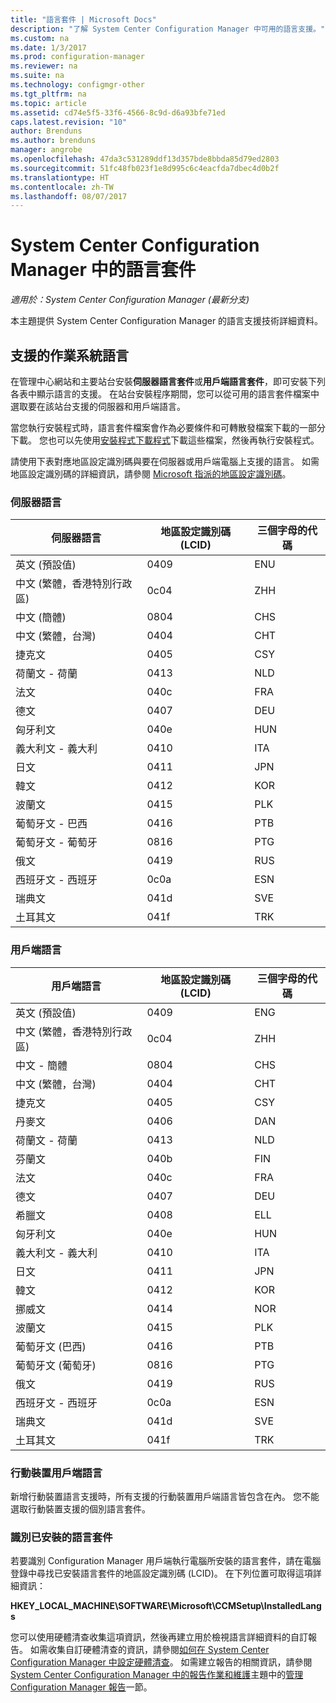 ```yaml
---
title: "語言套件 | Microsoft Docs"
description: "了解 System Center Configuration Manager 中可用的語言支援。"
ms.custom: na
ms.date: 1/3/2017
ms.prod: configuration-manager
ms.reviewer: na
ms.suite: na
ms.technology: configmgr-other
ms.tgt_pltfrm: na
ms.topic: article
ms.assetid: cd74e5f5-33f6-4566-8c9d-d6a93bfe71ed
caps.latest.revision: "10"
author: Brenduns
ms.author: brenduns
manager: angrobe
ms.openlocfilehash: 47da3c531289ddf13d357bde8bbda85d79ed2803
ms.sourcegitcommit: 51fc48fb023f1e8d995c6c4eacfda7dbec4d0b2f
ms.translationtype: HT
ms.contentlocale: zh-TW
ms.lasthandoff: 08/07/2017
---
```

# <a name="language-packs-in-system-center-configuration-manager"></a>System Center Configuration Manager 中的語言套件

*適用於：System Center Configuration Manager (最新分支)*

本主題提供 System Center Configuration Manager 的語言支援技術詳細資料。  

## <a name="BKMK_SupLanguagePacks"></a> 支援的作業系統語言  
 在管理中心網站和主要站台安裝**伺服器語言套件**或**用戶端語言套件**，即可安裝下列各表中顯示語言的支援。 在站台安裝程序期間，您可以從可用的語言套件檔案中選取要在該站台支援的伺服器和用戶端語言。

 當您執行安裝程式時，語言套件檔案會作為必要條件和可轉散發檔案下載的一部分下載。 您也可以先使用[安裝程式下載程式](setup-downloader.md)下載這些檔案，然後再執行安裝程式。   

 請使用下表對應地區設定識別碼與要在伺服器或用戶端電腦上支援的語言。 如需地區設定識別碼的詳細資訊，請參閱 [Microsoft 指派的地區設定識別碼](http://go.microsoft.com/fwlink/p/?LinkId=252609)。  

### <a name="server-languages"></a>伺服器語言  

|伺服器語言|地區設定識別碼 (LCID)|三個字母的代碼|  
|---------------------|------------------------|-----------------------|  
|英文 (預設值)|0409|ENU|  
|中文 (繁體，香港特別行政區)|0c04|ZHH|  
|中文 (簡體)|0804|CHS|  
|中文 (繁體，台灣)|0404|CHT|  
|捷克文|0405|CSY|  
|荷蘭文 - 荷蘭|0413|NLD|  
|法文|040c|FRA|  
|德文|0407|DEU|  
|匈牙利文|040e|HUN|  
|義大利文 - 義大利|0410|ITA|  
|日文|0411|JPN|  
|韓文|0412|KOR|  
|波蘭文|0415|PLK|  
|葡萄牙文 - 巴西|0416|PTB|  
|葡萄牙文 - 葡萄牙|0816|PTG|  
|俄文|0419|RUS|  
|西班牙文 - 西班牙|0c0a|ESN|  
|瑞典文|041d|SVE|  
|土耳其文|041f|TRK|  

### <a name="client-languages"></a>用戶端語言  

|用戶端語言|地區設定識別碼 (LCID)|三個字母的代碼|  
|---------------------|------------------------|-----------------------|  
|英文 (預設值)|0409|ENG|  
|中文 (繁體，香港特別行政區)|0c04|ZHH|  
|中文 - 簡體|0804|CHS|  
|中文 (繁體，台灣)|0404|CHT|  
|捷克文|0405|CSY|  
|丹麥文|0406|DAN|  
|荷蘭文 - 荷蘭|0413|NLD|  
|芬蘭文|040b|FIN|  
|法文|040c|FRA|  
|德文|0407|DEU|  
|希臘文|0408|ELL|  
|匈牙利文|040e|HUN|  
|義大利文 - 義大利|0410|ITA|  
|日文|0411|JPN|  
|韓文|0412|KOR|  
|挪威文|0414|NOR|  
|波蘭文|0415|PLK|  
|葡萄牙文 (巴西)|0416|PTB|  
|葡萄牙文 (葡萄牙)|0816|PTG|  
|俄文|0419|RUS|  
|西班牙文 - 西班牙|0c0a|ESN|  
|瑞典文|041d|SVE|  
|土耳其文|041f|TRK|  

### <a name="mobile-device-client-languages"></a>行動裝置用戶端語言  
 新增行動裝置語言支援時，所有支援的行動裝置用戶端語言皆包含在內。 您不能選取行動裝置支援的個別語言套件。  

### <a name="identify-installed-language-packs"></a>識別已安裝的語言套件  
若要識別 Configuration Manager 用戶端執行電腦所安裝的語言套件，請在電腦登錄中尋找已安裝語言套件的地區設定識別碼 (LCID)。 在下列位置可取得這項詳細資訊：

 **HKEY_LOCAL_MACHINE\SOFTWARE\Microsoft\CCMSetup\InstalledLangs**  

您可以使用硬體清查收集這項資訊，然後再建立用於檢視語言詳細資料的自訂報告。 如需收集自訂硬體清查的資訊，請參閱[如何在 System Center Configuration Manager 中設定硬體清查](../../../../core/clients/manage/inventory/configure-hardware-inventory.md)。 如需建立報告的相關資訊，請參閱 [System Center Configuration Manager 中的報告作業和維護](../../../../core/servers/manage/operations-and-maintenance-for-reporting.md)主題中的[管理 Configuration Manager 報告](../../../../core/servers/manage/operations-and-maintenance-for-reporting.md#BKMK_ManageReports)一節。  
